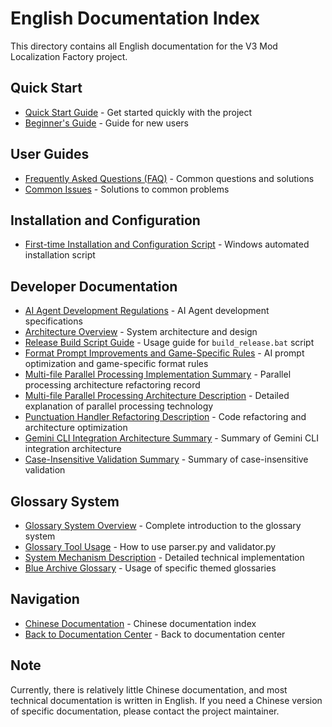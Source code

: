 # English Documentation Index

This directory contains all English documentation for the V3 Mod Localization Factory project.

## Quick Start
- [Quick Start Guide](user-guides/quick-start.md) - Get started quickly with the project
- [Beginner's Guide](user-guides/beginner-guide.md) - Guide for new users

## User Guides
- [Frequently Asked Questions (FAQ)](user-guides/faq.md) - Common questions and solutions
- [Common Issues](user-guides/troubleshooting.md) - Solutions to common problems

## Installation and Configuration
- [First-time Installation and Configuration Script](setup/首次安装配置.bat) - Windows automated installation script

## Developer Documentation
- [AI Agent Development Regulations](../agent.md) - AI Agent development specifications
- [Architecture Overview](developer/architecture.md) - System architecture and design
- [Release Build Script Guide](developer/build-release-script-guide.md) - Usage guide for `build_release.bat` script
- [Format Prompt Improvements and Game-Specific Rules](developer/format-prompt-improvements.md) - AI prompt optimization and game-specific format rules
- [Multi-file Parallel Processing Implementation Summary](developer/parallel-processing-implementation.md) - Parallel processing architecture refactoring record
- [Multi-file Parallel Processing Architecture Description](developer/parallel-processing.md) - Detailed explanation of parallel processing technology
- [Punctuation Handler Refactoring Description](developer/punctuation-handler-refactor.md) - Code refactoring and architecture optimization
- [Gemini CLI Integration Architecture Summary](developer/gemini-cli-integration-summary.md) - Summary of Gemini CLI integration architecture
- [Case-Insensitive Validation Summary](developer/case-insensitive-validation-summary.md) - Summary of case-insensitive validation

## Glossary System
- [Glossary System Overview](glossary/overview.md) - Complete introduction to the glossary system
- [Glossary Tool Usage](glossary/tools-guide.md) - How to use parser.py and validator.py
- [System Mechanism Description](glossary/system-mechanism.md) - Detailed technical implementation
- [Blue Archive Glossary](glossary/blue-archive-guide.md) - Usage of specific themed glossaries

## Navigation
- [Chinese Documentation](../zh/index.md) - Chinese documentation index
- [Back to Documentation Center](../../documentation-center.md) - Back to documentation center

## Note
Currently, there is relatively little Chinese documentation, and most technical documentation is written in English. If you need a Chinese version of specific documentation, please contact the project maintainer.